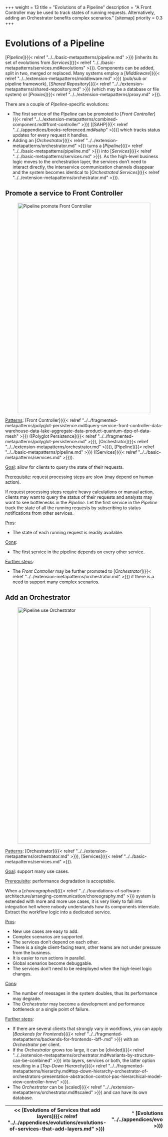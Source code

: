 +++
weight = 13
title = "Evolutions of a Pipeline"
description = "A Front Controller may be used to track states of running requests. Alternatively, adding an Orchestrator benefits complex scenarios."
[sitemap]
  priority = 0.3
+++

# Evolutions of a Pipeline

[*Pipeline*]({{< relref "../../basic-metapatterns/pipeline.md" >}}) [inherits its set of evolutions from *Services*]({{< relref "../../basic-metapatterns/services.md#evolutions" >}})\. Components can be added, split in two, merged or replaced\. Many systems employ a [*Middleware*]({{< relref "../../extension-metapatterns/middleware.md" >}}) \(pub/sub or pipeline framework\), [*Shared Repository*]({{< relref "../../extension-metapatterns/shared-repository.md" >}}) \(which may be a database or file system\) or [*Proxies*]({{< relref "../../extension-metapatterns/proxy.md" >}})\.

There are a couple of *Pipeline*\-specific evolutions:

- The first service of the *Pipeline* can be promoted to [*Front Controller*]({{< relref "../../extension-metapatterns/combined-component.md#front-controller" >}}) \[[SAHP]({{< relref "../../appendices/books-referenced.md#sahp" >}})\] which tracks status updates for every request it handles\.
- Adding an [*Orchestrator*]({{< relref "../../extension-metapatterns/orchestrator.md" >}}) turns a [*Pipeline*]({{< relref "../../basic-metapatterns/pipeline.md" >}}) into [*Services*]({{< relref "../../basic-metapatterns/services.md" >}})\. As the high\-level business logic moves to the orchestration layer, the services don’t need to interact directly, the interservice communication channels disappear and the system becomes identical to [*Orchestrated Services*]({{< relref "../../extension-metapatterns/orchestrator.md" >}})\.


## Promote a service to Front Controller

<figure>
<a href="/diagrams/Evolutions/Services/Pipeline%20promote%20Front%20Controller.png" style="outline:none">
<img src="/diagrams/Evolutions/Services/Pipeline%20promote%20Front%20Controller.png" alt="Pipeline promote Front Controller" loading="lazy" width="2424" height="673" style="width:100%"/>
</a>
</figure>

<ins>Patterns</ins>: [Front Controller]({{< relref "../../fragmented-metapatterns/polyglot-persistence.md#query-service-front-controller-data-warehouse-data-lake-aggregate-data-product-quantum-dpq-of-data-mesh" >}}) \([Polyglot Persistence]({{< relref "../../fragmented-metapatterns/polyglot-persistence.md" >}}), [Orchestrator]({{< relref "../../extension-metapatterns/orchestrator.md" >}})\), [Pipeline]({{< relref "../../basic-metapatterns/pipeline.md" >}}) \([Services]({{< relref "../../basic-metapatterns/services.md" >}})\)\.

<ins>Goal</ins>: allow for clients to query the state of their requests\.

<ins>Prerequisite</ins>: request processing steps are slow \(may depend on human action\)\.

If request processing steps require heavy calculations or manual action, clients may want to query the status of their requests and analysts may want to see bottlenecks in the *Pipeline*\. Let the first service in the *Pipeline* track the state of all the running requests by subscribing to status notifications from other services\.

<ins>Pros</ins>: 

- The state of each running request is readily available\.


<ins>Cons</ins>: 

- The first service in the pipeline depends on every other service\.


<ins>Further steps</ins>:

- The *Front Controller* may be further promoted to [*Orchestrator*]({{< relref "../../extension-metapatterns/orchestrator.md" >}}) if there is a need to support many complex scenarios\.


## Add an Orchestrator

<figure>
<a href="/diagrams/Evolutions/Services/Pipeline%20use%20Orchestrator.png" style="outline:none">
<img src="/diagrams/Evolutions/Services/Pipeline%20use%20Orchestrator.png" alt="Pipeline use Orchestrator" loading="lazy" width="2456" height="758" style="width:100%"/>
</a>
</figure>

<ins>Patterns</ins>: [Orchestrator]({{< relref "../../extension-metapatterns/orchestrator.md" >}}), [Services]({{< relref "../../basic-metapatterns/services.md" >}})\.

<ins>Goal</ins>: support many use cases\.

<ins>Prerequisite</ins>: performance degradation is acceptable\.

When a [*choreographed*]({{< relref "../../foundations-of-software-architecture/arranging-communication/choreography.md" >}}) system is extended with more and more use cases, it is very likely to fall into integration hell where nobody understands how its components interrelate\. Extract the workflow logic into a dedicated service\.

<ins>Pros</ins>: 

- New use cases are easy to add\.
- Complex scenarios are supported\.
- The services don’t depend on each other\.
- There is a single client\-facing team, other teams are not under pressure from the business\.
- It is easier to run actions in parallel\.
- Global scenarios become debuggable\.
- The services don’t need to be redeployed when the high\-level logic changes\.


<ins>Cons</ins>: 

- The number of messages in the system doubles, thus its performance may degrade\.
- The *Orchestrator* may become a development and performance bottleneck or a single point of failure\.


<ins>Further steps</ins>:

- If there are several clients that strongly vary in workflows, you can apply [*Backends for Frontends*]({{< relref "../../fragmented-metapatterns/backends-for-frontends--bff-.md" >}}) with an *Orchestrator* per client\.
- If the *Orchestrator* grows too large, it can be [divided]({{< relref "../../extension-metapatterns/orchestrator.md#variants-by-structure-can-be-combined" >}}) into layers, services or both, the latter option resulting in a [*Top\-Down Hierarchy*]({{< relref "../../fragmented-metapatterns/hierarchy.md#top-down-hierarchy-orchestrator-of-orchestrators-presentation-abstraction-control-pac-hierarchical-model-view-controller-hmvc" >}})\.
- The *Orchestrator* can be [scaled]({{< relref "../../extension-metapatterns/orchestrator.md#scaled" >}}) and can have its own database\.


<nav>

| \<\< [Evolutions of Services that add layers]({{< relref "../../appendices/evolutions/evolutions-of-services-that-add-layers.md" >}}) | ^ [Evolutions]({{< relref "../../appendices/evolutions/_index.md" >}}) ^ | [Evolutions of a Middleware]({{< relref "../../appendices/evolutions/evolutions-of-a-middleware.md" >}}) \>\> |
| --- | --- | --- |

</nav>